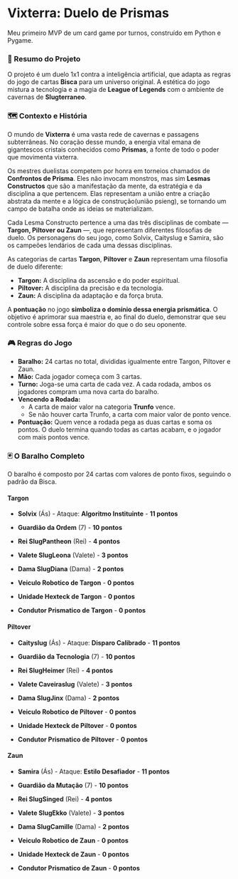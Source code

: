 # Vixterra: Duelo de Prismas

Meu primeiro MVP de um card game por turnos, construído em Python e Pygame.

### 📜 Resumo do Projeto

O projeto é um duelo 1x1 contra a inteligência artificial, que adapta as regras do jogo de cartas **Bisca** para um universo original. A estética do jogo mistura a tecnologia e a magia de **League of Legends** com o ambiente de cavernas de **Slugterraneo**.

### 🗺️ Contexto e História

O mundo de **Vixterra** é uma vasta rede de cavernas e passagens subterrâneas. No coração desse mundo, a energia vital emana de gigantescos cristais conhecidos como **Prismas**, a fonte de todo o poder que movimenta vixterra.

Os mestres duelistas competem por honra em torneios chamados de **Confrontos de Prisma**. Eles não invocam monstros, mas sim **Lesmas Constructos** que são a manifestação da mente, da estratégia e da disciplina a que pertencem. Elas representam a união entre a criação abstrata da mente e a lógica de construção(união psieng), se tornando um campo de batalha onde as ideias se materializam.

Cada Lesma Constructo pertence a uma das três disciplinas de combate — **Targon, Piltover ou Zaun** —, que representam diferentes filosofias de duelo. Os personagens do seu jogo, como Solvix, Caityslug e Samira, são os campeões lendários de cada uma dessas disciplinas.

As categorias de cartas **Targon**, **Piltover** e **Zaun** representam uma filosofia de duelo diferente:

* **Targon:** A disciplina da ascensão e do poder espiritual.
* **Piltover:** A disciplina da precisão e da tecnologia.
* **Zaun:** A disciplina da adaptação e da força bruta.

A **pontuação** no jogo **simboliza o domínio dessa energia prismática**. O objetivo é aprimorar sua maestria e, ao final do duelo, demonstrar que seu controle sobre essa força é maior do que o do seu oponente.

### 🎮 Regras do Jogo

* **Baralho:** 24 cartas no total, divididas igualmente entre Targon, Piltover e Zaun.
* **Mão:** Cada jogador começa com 3 cartas.
* **Turno:** Joga-se uma carta de cada vez. A cada rodada, ambos os jogadores compram uma nova carta do baralho.
* **Vencendo a Rodada:**
    * A carta de maior valor na categoria **Trunfo** vence.
    * Se não houver carta Trunfo, a carta com maior valor de ponto vence.
* **Pontuação:** Quem vence a rodada pega as duas cartas e soma os pontos. O duelo termina quando todas as cartas acabam, e o jogador com mais pontos vence.

### 🃏 O Baralho Completo

O baralho é composto por 24 cartas com valores de ponto fixos, seguindo o padrão da Bisca.

#### **Targon**
* **Solvix** (Ás) - Ataque: **Algoritmo Instituinte** - **11 pontos**
* **Guardião da Ordem** (7) - **10 pontos**
* **Rei SlugPantheon** (Rei) - **4 pontos**
* **Valete SlugLeona** (Valete) - **3 pontos**
* **Dama SlugDiana** (Dama) - **2 pontos**

* **Veiculo Robotico de Targon**  - **0 pontos**
* **Unidade Hexteck de Targon**  - **0 pontos**
* **Condutor Prismatico de Targon** - **0 pontos**

#### **Piltover**
* **Caityslug** (Ás) - Ataque: **Disparo Calibrado** - **11 pontos**
* **Guardião da Tecnologia** (7) - **10 pontos**
* **Rei SlugHeimer** (Rei) - **4 pontos**
* **Valete Caveiraslug** (Valete) - **3 pontos**
* **Dama SlugJinx** (Dama) - **2 pontos**


* **Veiculo Robotico de Piltover**  - **0 pontos**
* **Unidade Hexteck de Piltover** - **0 pontos**
* **Condutor Prismatico de Piltover** - **0 pontos**

#### **Zaun**
* **Samira** (Ás) - Ataque: **Estilo Desafiador** - **11 pontos**
* **Guardião da Mutação** (7) - **10 pontos**
* **Rei SlugSinged** (Rei) - **4 pontos**
* **Valete SlugEkko** (Valete) - **3 pontos**
* **Dama SlugCamille** (Dama) - **2 pontos**

  
* **Veiculo Robotico de Zaun**  - **0 pontos**
* **Unidade Hexteck de Zaun**  - **0 pontos**
* **Condutor Prismatico de Zaun** - **0 pontos**
